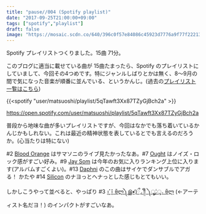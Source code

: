 ```yaml
---
title: "pause//004 (Spotify playlist)"
date: "2017-09-25T21:00:00+09:00"
tags: ["spotify","playlist"]
draft: false
image: "https://mosaic.scdn.co/640/396c0f57e84086c45923d7776a9f77f2221383ac87bcb2aa644e5f1181e3d41093723b422520c67b8b4e795c17070424342e2b923362abf90ad54b9daffe6640abb176d37ff4a84244a915efbce6ec01"
---
```


Spotify プレイリストつくりました。15曲 71分。

このブログに適当に載せている曲が 15曲たまったら、Spotify のプレイリストにしていまして、今回その4つめです。特にジャンルしばりとかは無く、8〜9月の間で気になった音楽が順番に並んでいる、というかんじ。(過去の[プレイリスト一覧はこちら](/tags/playlist/))

{{<spotify "user/matsuoshi/playlist/5qTawft3Xx87TZyGjBch2a" >}}

https://open.spotify.com/user/matsuoshi/playlist/5qTawft3Xx87TZyGjBch2a

普段から地味な曲が多いプレイリストですが、今回はなかでも落ち着いているかんじかもしれない。これは最近の精神状態を表しているとでも言えるのだろうか。(心当たりは特にない)

#2 [Blood Orange](/post/201709/blood-orange-freetown-sound/) はサマソニのライブ見たかったなあ。#7 [Ought](/post/201708/ought-sun-coming-down/) はノイズ・ロック感がすごい好み。#9 [Jay Som](/post/201709/jay-som-everybody-works/) は今年のお気に入りランキング上位に入ります(アルバムすごくよい)。#13 [Daphni](/post/201708/daphni-fabriclive93/) のこの曲はサイケでダンサブルでアガる！ かたや #14 [Silicon](/post/201709/silicon-god-emoji/) のナヨっとヘナっとした感じもとてもいい。

しかしこうやって並べると、やっぱり #3 [⣎⡇ꉺლ༽இ•̛)ྀ◞ ༎ຶ ༽ৣৢ؞ৢ؞ؖ ꉺლ](/post/201708/four-tet-or-other/) (←アーティスト名だヨ！) のインパクトがすごいなあ。
